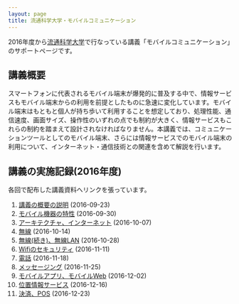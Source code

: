 ```yaml
---
layout: page
title: 流通科学大学・モバイルコミュニケーション
---
```

2016年度から[流通科学大学](http://www.umds.ac.jp/)で行なっている講義「モバイルコミュニケーション」のサポートページです。

## 講義概要

スマートフォンに代表されるモバイル端末が爆発的に普及する中で、情報サービスもモバイル端末からの利用を前提としたものに急速に変化しています。モバイル端末はもともと個人が持ち歩いて利用することを想定しており、処理性能、通信速度、画面サイズ、操作性のいずれの点でも制約が大きく、情報サービスもこれらの制約を踏まえて設計されなければなりません。本講義では、コミュニケーションツールとしてのモバイル端末、さらには情報サービスでのモバイル端末の利用について、インターネット・通信技術との関連を含めて解説を行います。

## 講義の実施記録(2016年度)

各回で配布した講義資料へリンクを張っています。

1. [講義の概要の説明](https://drive.google.com/open?id=1x8KedLN2Qqaw54F-V1naQOu62ydnmlCCCFo3-LOTRZA) (2016-09-23)
1. [モバイル機器の特性](https://drive.google.com/open?id=1mwQdFr_fFbSGoXSnsrgA6wJs30DwbP6fu4zF6ReTrVk) (2016-09-30)
1. [アーキテクチャ、インターネット](https://drive.google.com/open?id=11CZIuIbSx8YoXiY1hSM9SyCN-69Z15eQ4ifpqWoyV90) (2016-10-07)
1. [無線](https://drive.google.com/open?id=14wK4sbZbNHRs5dj8x8tHz47eOoODMlBZ3dErauLRW7g) (2016-10-14)
1. [無線(続き)、無線LAN](https://drive.google.com/open?id=1aywd6URPFnLkzn1WLWMlSPkyCIDFyOa55RzfwBcsWuk) (2016-10-28)
1. [Wifiのセキュリティ](https://drive.google.com/open?id=1e-V3Ms1IvZUBgEw6uyhKeEtUFFix9YOtkT-BT2w5jKk) (2016-11-11)
1. [電話](https://drive.google.com/open?id=1OScYAgVQilFN8MW5VXLz02_nosl92YKlqX6yNJKMzxA) (2016-11-18)
1. [メッセージング](https://drive.google.com/open?id=1bKMsG9-WoYAQTy4biQPjOIB-Jnn3oi1eWTLYfkpluGY) (2016-11-25)
1. [モバイルアプリ、モバイルWeb](https://drive.google.com/open?id=1g1AZkn8RYM73ZQfN32pveRUUjN2_rugFSKhig1pUGJ4) (2016-12-02)
1. [位置情報サービス](https://drive.google.com/open?id=1ZMudJYTTmdDPZj5AVmocjQbBcW5H3b5S7jvwTqcr5-s) (2016-12-16)
1. [決済、POS](https://drive.google.com/open?id=1ynA2n3l8Ogs4SuK-8s6VfUF2sP2FD5X9szp2VheVSH0) (2016-12-23)
